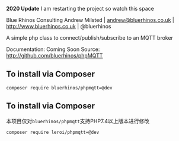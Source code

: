 **2020 Update**
I am restarting the project so watch this space


Blue Rhinos Consulting
Andrew Milsted | andrew@bluerhinos.co.uk | http://www.bluerhinos.co.uk | @bluerhinos

A simple php class to connect/publish/subscribe to an MQTT broker

Documentation: Coming Soon
Source: http://github.com/bluerhinos/phpMQTT

To install via Composer
-----------------------
`composer require bluerhinos/phpmqtt=@dev`


To install via Composer
-----------------------
本项目仅对`bluerhinos/phpmqtt`支持PHP7.4以上版本进行修改

`composer require leroi/phpmqtt=@dev`

